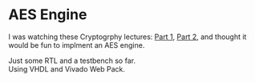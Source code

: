 # AES Engine
I was watching these Cryptogrphy lectures: [Part 1](https://www.youtube.com/watch?v=j_8PLI_wCVU), [Part 2](https://www.youtube.com/watch?v=s5yza-s0bhM),
and thought it would be fun to implment an AES engine.  

Just some RTL and a testbench so far.  
Using VHDL and Vivado Web Pack.  
